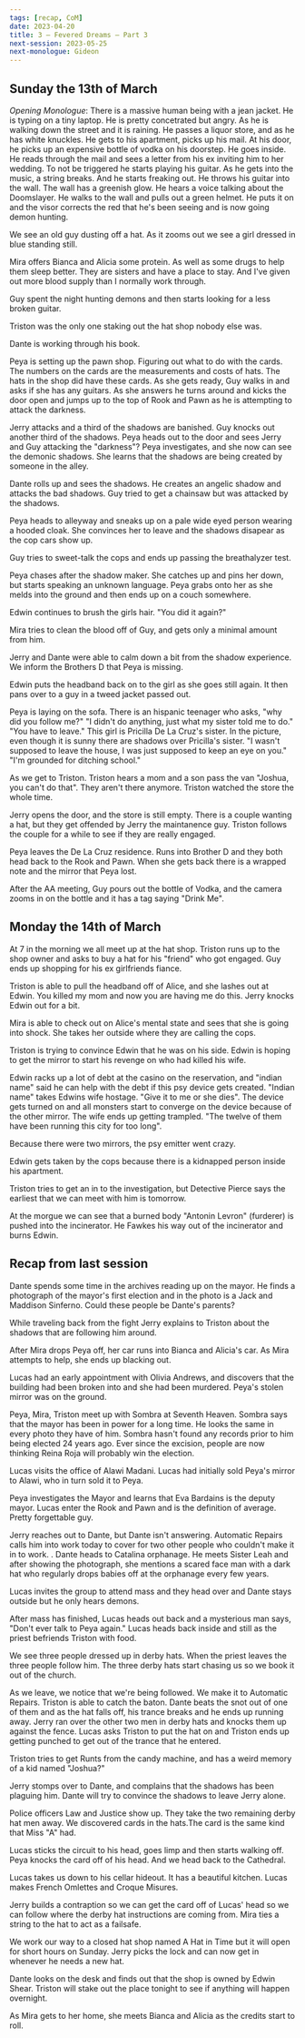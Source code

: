 ```yaml
---
tags: [recap, CoM]
date: 2023-04-20
title: 3 – Fevered Dreams – Part 3
next-session: 2023-05-25
next-monologue: Gideon
---
```

## Sunday the 13th of March
*Opening Monologue*: There is a massive human being with a jean jacket. He is typing on a tiny laptop. He is pretty concetrated but angry. As he is walking down the street and it is raining. He passes a liquor store, and as he has white knuckles. He gets to his apartment, picks up his mail. At his door, he picks up an expensive bottle of vodka on his doorstep. He goes inside. He reads through the mail and sees a letter from his ex inviting him to her wedding. To not be triggered he starts playing his guitar. As he gets into the music, a string breaks. And he starts freaking out. He throws his guitar into the wall. The wall has a greenish glow. He hears a voice talking about the Doomslayer. He walks to the wall and pulls out a green helmet. He puts it on and the visor corrects the red that he's been seeing and is now going demon hunting.

We see an old guy dusting off a hat. As it zooms out we see a girl dressed in blue standing still.

Mira offers Bianca and Alicia some protein. As well as some drugs to help them sleep better. They are sisters and have a place to stay. And I've given out more blood supply than I normally work through.

Guy spent the night hunting demons and then starts looking for a less broken guitar.

Triston was the only one staking out the hat shop nobody else was.

Dante is working through his book.

Peya is setting up the pawn shop. Figuring out what to do with the cards. The numbers on the cards are the measurements and costs of hats. The hats in the shop did have these cards. As she gets ready, Guy walks in and asks if she has any guitars. As she answers he turns around and kicks the door open and jumps up to the top of Rook and Pawn as he is attempting to attack the darkness.

Jerry attacks and a third of the shadows are banished. Guy knocks out another third of the shadows. Peya heads out to the door and sees Jerry and Guy attacking the "darkness"? Peya investigates, and she now can see the demonic shadows. She learns that the shadows are being created by someone in the alley.

Dante rolls up and sees the shadows. He creates an angelic shadow and attacks the bad shadows. Guy tried to get a chainsaw but was attacked by the shadows.

Peya heads to alleyway and sneaks up on a pale wide eyed person wearing a hooded cloak. She convinces her to leave and the shadows disapear as the cop cars show up.

Guy tries to sweet-talk the cops and ends up passing the breathalyzer test.

Peya chases after the shadow maker. She catches up and pins her down, but starts speaking an unknown language. Peya grabs onto her as she melds into the ground and then ends up on a couch somewhere.

Edwin continues to brush the girls hair. "You did it again?"

Mira tries to clean the blood off of Guy, and gets only a minimal amount from him.

Jerry and Dante were able to calm down a bit from the shadow experience. We inform the Brothers D that Peya is missing.

Edwin puts the headband back on to the girl as she goes still again. It then pans over to a guy in a tweed jacket passed out.

Peya is laying on the sofa. There is an hispanic teenager who asks, "why did you follow me?" "I didn't do anything, just what my sister told me to do." "You have to leave." This girl is Pricilla De La Cruz's sister. In the picture, even though it is sunny there are shadows over Pricilla's sister. "I wasn't supposed to leave the house, I was just supposed to keep an eye on you." "I'm grounded for ditching school."

As we get to Triston. Triston hears a mom and a son pass the van "Joshua, you can't do that". They aren't there anymore. Triston watched the store the whole time.

Jerry opens the door, and the store is still empty. There is a couple wanting a hat, but they get offended by Jerry the maintanence guy. Triston follows the couple for a while to see if they are really engaged.

Peya leaves the De La Cruz residence. Runs into Brother D and they both head back to the Rook and Pawn. When she gets back there is a wrapped note and the mirror that Peya lost.

After the AA meeting, Guy pours out the bottle of Vodka, and the camera zooms in on the bottle and it has a tag saying "Drink Me".

## Monday the 14th of March
At 7 in the morning we all meet up at the hat shop. Triston runs up to the shop owner and asks to buy a hat for his "friend" who got engaged. Guy ends up shopping for his ex girlfriends fiance.

Triston is able to pull the headband off of Alice, and she lashes out at Edwin. You killed my mom and now you are having me do this. Jerry knocks Edwin out for a bit.

Mira is able to check out on Alice's mental state and sees that she is going into shock. She takes her outside where they are calling the cops.

Triston is trying to convince Edwin that he was on his side. Edwin is hoping to get the mirror to start his revenge on who had killed his wife.

Edwin racks up a lot of debt at the casino on the reservation, and "indian name" said he can help with the debt if this psy device gets created. "Indian name" takes Edwins wife hostage. "Give it to me or she dies". The device gets turned on and all monsters start to converge on the device because of the other mirror. The wife ends up getting trampled.
"The twelve of them have been running this city for too long".

Because there were two mirrors, the psy emitter went crazy.

Edwin gets taken by the cops because there is a kidnapped person inside his apartment.

Triston tries to get an in to the investigation, but Detective Pierce says the earliest that we can meet with him is tomorrow.

At the morgue we can see that a burned body "Antonin Levron" (furderer) is pushed into the incinerator. He Fawkes his way out of the incinerator and burns Edwin.

## Recap from last session
Dante spends some time in the archives reading up on the mayor. He finds a photograph of the mayor's first election and in the photo is a Jack and Maddison Sinferno. Could these people be Dante's parents?

While traveling back from the fight Jerry explains to Triston about the shadows that are following him around.

After Mira drops Peya off, her car runs into Bianca and Alicia's car. As Mira attempts to help, she ends up blacking out.

Lucas had an early appointment with Olivia Andrews, and discovers that the building had been broken into and she had been murdered. Peya's stolen mirror was on the ground.

Peya, Mira, Triston meet up with Sombra at Seventh Heaven. Sombra says that the mayor has been in power for a long time. He looks the same in every photo they have of him. Sombra hasn't found any records prior to him being elected 24 years ago. Ever since the excision, people are now thinking Reina Roja will probably win the election.

Lucas visits the office of Alawi Madani. Lucas had initially sold Peya's mirror to Alawi, who in turn sold it to Peya.

Peya investigates the Mayor and learns that Eva Bardains is the deputy mayor. Lucas enter the Rook and Pawn and is the definition of average. Pretty forgettable guy.

Jerry reaches out to Dante, but Dante isn't answering. Automatic Repairs calls him into work today to cover for two other people who couldn't make it in to work.
.
Dante heads to Catalina orphanage. He meets Sister Leah and after showing the photograph, she mentions a scared face man with a dark hat who regularly drops babies off at the orphanage every few years.

Lucas invites the group to attend mass and they head over and Dante stays outside but he only hears demons.

After mass has finished, Lucas heads out back and a mysterious man says, "Don't ever talk to Peya again." Lucas heads back inside and still as the priest befriends Triston with food.

We see three people dressed up in derby hats. When the priest leaves the three people follow him. The three derby hats start chasing us so we book it out of the church.

As we leave, we notice that we're being followed. We make it to Automatic Repairs. Triston is able to catch the baton. Dante beats the snot out of one of them and as the hat falls off, his trance breaks and he ends up running away. Jerry ran over the other two men in derby hats and knocks them up against the fence. Lucas asks Triston to put the hat on and Triston ends up getting punched to get out of the trance that he entered.

Triston tries to get Runts from the candy machine, and has a weird memory of a kid named "Joshua?"

Jerry stomps over to Dante, and complains that the shadows has been plaguing him. Dante will try to convince the shadows to leave Jerry alone.

Police officers Law and Justice show up. They take the two remaining derby hat men away. We discovered cards in the hats.The card is the same kind that Miss "A" had.

Lucas sticks the circuit to his head, goes limp and then starts walking off. Peya knocks the card off of his head. And we head back to the Cathedral.

Lucas takes us down to his cellar hideout. It has a beautiful kitchen. Lucas makes French Omlettes and Croque Misures.

Jerry builds a contraption so we can get the card off of Lucas' head so we can follow where the derby hat instructions are coming from. Mira ties a string to the hat to act as a failsafe.

We work our way to a closed hat shop named A Hat in Time but it will open for short hours on Sunday. Jerry picks the lock and can now get in whenever he needs a new hat.

Dante looks on the desk and finds out that the shop is owned by Edwin Shear. Triston will stake out the place tonight to see if anything will happen overnight.

As Mira gets to her home, she meets Bianca and Alicia as the credits start to roll.